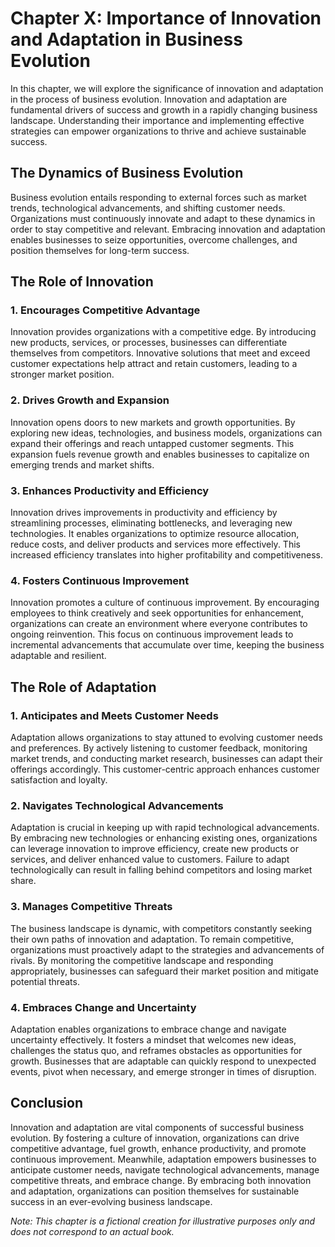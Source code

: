 Chapter X: Importance of Innovation and Adaptation in Business Evolution
========================================================================

In this chapter, we will explore the significance of innovation and adaptation in the process of business evolution. Innovation and adaptation are fundamental drivers of success and growth in a rapidly changing business landscape. Understanding their importance and implementing effective strategies can empower organizations to thrive and achieve sustainable success.

The Dynamics of Business Evolution
----------------------------------

Business evolution entails responding to external forces such as market trends, technological advancements, and shifting customer needs. Organizations must continuously innovate and adapt to these dynamics in order to stay competitive and relevant. Embracing innovation and adaptation enables businesses to seize opportunities, overcome challenges, and position themselves for long-term success.

The Role of Innovation
----------------------

### 1. Encourages Competitive Advantage

Innovation provides organizations with a competitive edge. By introducing new products, services, or processes, businesses can differentiate themselves from competitors. Innovative solutions that meet and exceed customer expectations help attract and retain customers, leading to a stronger market position.

### 2. Drives Growth and Expansion

Innovation opens doors to new markets and growth opportunities. By exploring new ideas, technologies, and business models, organizations can expand their offerings and reach untapped customer segments. This expansion fuels revenue growth and enables businesses to capitalize on emerging trends and market shifts.

### 3. Enhances Productivity and Efficiency

Innovation drives improvements in productivity and efficiency by streamlining processes, eliminating bottlenecks, and leveraging new technologies. It enables organizations to optimize resource allocation, reduce costs, and deliver products and services more effectively. This increased efficiency translates into higher profitability and competitiveness.

### 4. Fosters Continuous Improvement

Innovation promotes a culture of continuous improvement. By encouraging employees to think creatively and seek opportunities for enhancement, organizations can create an environment where everyone contributes to ongoing reinvention. This focus on continuous improvement leads to incremental advancements that accumulate over time, keeping the business adaptable and resilient.

The Role of Adaptation
----------------------

### 1. Anticipates and Meets Customer Needs

Adaptation allows organizations to stay attuned to evolving customer needs and preferences. By actively listening to customer feedback, monitoring market trends, and conducting market research, businesses can adapt their offerings accordingly. This customer-centric approach enhances customer satisfaction and loyalty.

### 2. Navigates Technological Advancements

Adaptation is crucial in keeping up with rapid technological advancements. By embracing new technologies or enhancing existing ones, organizations can leverage innovation to improve efficiency, create new products or services, and deliver enhanced value to customers. Failure to adapt technologically can result in falling behind competitors and losing market share.

### 3. Manages Competitive Threats

The business landscape is dynamic, with competitors constantly seeking their own paths of innovation and adaptation. To remain competitive, organizations must proactively adapt to the strategies and advancements of rivals. By monitoring the competitive landscape and responding appropriately, businesses can safeguard their market position and mitigate potential threats.

### 4. Embraces Change and Uncertainty

Adaptation enables organizations to embrace change and navigate uncertainty effectively. It fosters a mindset that welcomes new ideas, challenges the status quo, and reframes obstacles as opportunities for growth. Businesses that are adaptable can quickly respond to unexpected events, pivot when necessary, and emerge stronger in times of disruption.

Conclusion
----------

Innovation and adaptation are vital components of successful business evolution. By fostering a culture of innovation, organizations can drive competitive advantage, fuel growth, enhance productivity, and promote continuous improvement. Meanwhile, adaptation empowers businesses to anticipate customer needs, navigate technological advancements, manage competitive threats, and embrace change. By embracing both innovation and adaptation, organizations can position themselves for sustainable success in an ever-evolving business landscape.

*Note: This chapter is a fictional creation for illustrative purposes only and does not correspond to an actual book.*
